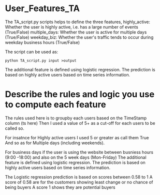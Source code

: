 # User_Features_TA
The TA_script.py scripts helps to define the three features,
   highly_active: Whether the user is highly active, i.e. has a large number of events (True/False)
   multiple_days: Whether the user is active for multiple days (True/False)
   weekday_biz: Whether the user's traffic tends to occur during weekday business hours (True/False)

The script can be used as:

`python TA_script.py input >output`

The additional feature is defined using logistic regression. The prediction is based on highly active users based on time series information.

# Describe the rules and logic you use to compute each feature

The rules used here is to groupby each users based on the TimeStamp column (ts here)
Then I used a value of 5+ as a cut-off for each users to be called so.

For insatnce for Highly active users I used 5 or greater as call them True
And so as for Multiple days (including weekends).

For business days if the user is using the website between busniess hours (9:00 -18:00) and also on the 5 week days (Mon-Friday)
The additional feature is defined using logistic regression. The prediction is based on highly active users based on time series information.

The Logistic regression prediction is based on scores between 0.58 to 1
A score of 0.58 are for the customers showing least change or no chance of being buyers 
A score 1 shows they are potential buyers

